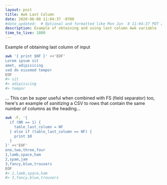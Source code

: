```yaml
---
layout: post
title: Awk Last Column
date: 2020-06-08 11:04:37 -0700
#date_updated:  # Optional and formatted like Mon Jun  8 11:04:37 PDT 2020 above
description: Example of obtaining and using last column Awk variable
time_to_live: 1800
---
```




Example of obtaining last column of input


```bash
awk '{ print $NF }' <<'EOF'
Lorem ipsum sit
amet, adipisicing
sed do eiusmod tempor
EOF
#> sit
#> adipisicing
#> tempor
```


... This can be super useful when combined with FS (field separator) too, here's an example of _sanitizing_ a CSV to rows that contain the same number of columns as the heading...



```bash
awk -F, '{
  if (NR == 1) {
    table_last_column = NF
  } else if (table_last_column == NF) {
    print $0
  }
}' <<'EOF'
one,two,three,four
1,lamb,space,ham
2,spam,jam
3,fancy,blue,trousers
EOF
#> 1,lamb,space,ham
#> 3,fancy,blue,trousers
```
